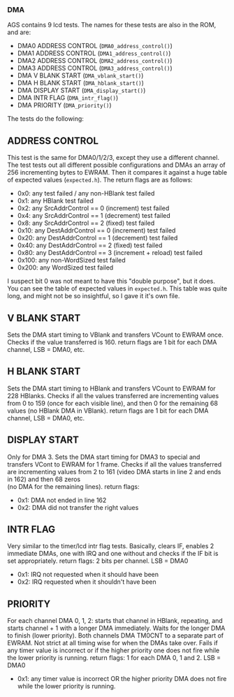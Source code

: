### DMA

AGS contains 9 lcd tests. The names for these tests are also in the ROM, and are:
  - DMA0 ADDRESS CONTROL (`DMA0_address_control()`)
  - DMA1 ADDRESS CONTROL (`DMA1_address_control()`)
  - DMA2 ADDRESS CONTROL (`DMA2_address_control()`)
  - DMA3 ADDRESS CONTROL (`DMA3_address_control()`)
  - DMA V BLANK START (`DMA_vblank_start()`)
  - DMA H BLANK START (`DMA_hblank_start()`)
  - DMA DISPLAY START (`DMA_display_start()`)
  - DMA INTR FLAG (`DMA_intr_flag()`)
  - DMA PRIORITY (`DMA_priority()`)

The tests do the following:

## ADDRESS CONTROL
This test is the same for DMA0/1/2/3, except they use a different channel. 
The test tests out all different possible configurations and DMAs an array of 256 incrementing bytes to
EWRAM. Then it compares it against a huge table of expected values (`expected.h`).
The return flags are as follows:
  - 0x0:   any test failed / any non-HBlank test failed
  - 0x1:   any HBlank test failed
  - 0x2:   any SrcAddrControl == 0 (increment) test failed
  - 0x4:   any SrcAddrControl == 1 (decrement) test failed
  - 0x8:   any SrcAddrControl == 2 (fixed) test failed
  - 0x10:  any DestAddrControl == 0 (increment) test failed
  - 0x20:  any DestAddrControl == 1 (decrement) test failed
  - 0x40:  any DestAddrControl == 2 (fixed) test failed
  - 0x80:  any DestAddrControl == 3 (increment + reload) test failed
  - 0x100: any non-WordSized test failed
  - 0x200: any WordSized test failed

I suspect bit 0 was not meant to have this "double purpose", but it does. You can see the table of
expected values in `expected.h`. This table was quite long, and might not be so insightful, so I gave it it's own file.

## V BLANK START
Sets the DMA start timing to VBlank and transfers VCount to EWRAM once. Checks if the value transferred is 160.
return flags are 1 bit for each DMA channel, LSB = DMA0, etc.

## H BLANK START
Sets the DMA start timing to HBlank and transfers VCount to EWRAM for 228 HBlanks. Checks if all the values
transferred are incrementing values from 0 to 159 (once for each visible line), and then 0 for the remaining
68 values (no HBlank DMA in VBlank).
return flags are 1 bit for each DMA channel, LSB = DMA0, etc.

## DISPLAY START
Only for DMA 3. Sets the DMA start timing for DMA3 to special and transfers VCont to EWRAM for 1 frame. Checks if all the values
transferred are incrementing values from 2 to 161 (video DMA starts in line 2 and ends in 162) and then 68 zeros\
(no DMA for the remaining lines).
return flags:
  - 0x1: DMA not ended in line 162
  - 0x2: DMA did not transfer the right values

## INTR FLAG
Very similar to the timer/lcd intr flag tests. Basically, clears IF, enables 2 immediate DMAs, one with
IRQ and one without and checks if the IF bit is set appropriately.
return flags: 2 bits per channel. LSB = DMA0
  - 0x1: IRQ not requested when it should have been
  - 0x2: IRQ requested when it shouldn't have been

## PRIORITY
For each channel DMA 0, 1, 2: starts that channel in HBlank, repeating, and starts channel + 1 with a longer DMA
immediately. Waits for the longer DMA to finish (lower priority). Both channels DMA TM0CNT to a separate part of
EWRAM. Not strict at all timing wise for when the DMAs take over.
Fails if any timer value is incorrect or if the higher priority one does not
fire while the lower priority is running.
return flags: 1 for each DMA 0, 1 and 2. LSB = DMA0
  - 0x1: any timer value is incorrect OR the higher priority DMA does not
         fire while the lower priority is running.